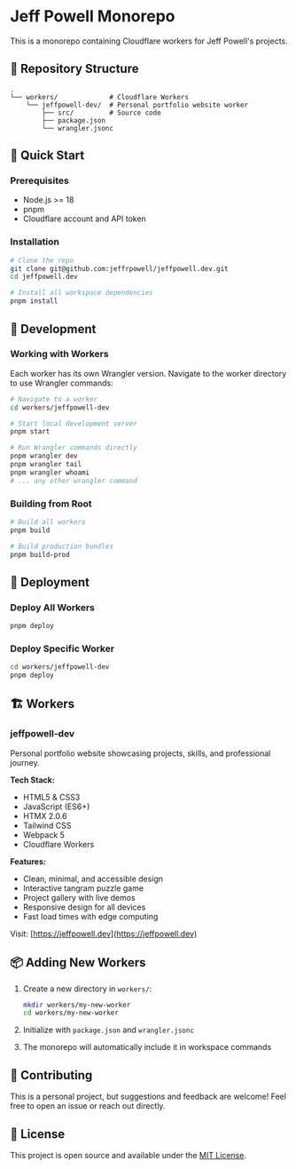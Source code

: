 # Jeff Powell Monorepo

This is a monorepo containing Cloudflare workers for Jeff Powell's projects.

## 📁 Repository Structure

```
.
└── workers/             # Cloudflare Workers
    └── jeffpowell-dev/  # Personal portfolio website worker
        ├── src/         # Source code
        ├── package.json
        └── wrangler.jsonc
```

## 🚀 Quick Start

### Prerequisites
- Node.js >= 18
- pnpm
- Cloudflare account and API token

### Installation

```bash
# Clone the repo
git clone git@github.com:jeffrpowell/jeffpowell.dev.git
cd jeffpowell.dev

# Install all workspace dependencies
pnpm install
```

## 🔧 Development

### Working with Workers

Each worker has its own Wrangler version. Navigate to the worker directory to use Wrangler commands:

```bash
# Navigate to a worker
cd workers/jeffpowell-dev

# Start local development server
pnpm start

# Run Wrangler commands directly
pnpm wrangler dev
pnpm wrangler tail
pnpm wrangler whoami
# ... any other wrangler command
```

### Building from Root

```bash
# Build all workers
pnpm build

# Build production bundles
pnpm build-prod
```

## 🚀 Deployment

### Deploy All Workers
```bash
pnpm deploy
```

### Deploy Specific Worker
```bash
cd workers/jeffpowell-dev
pnpm deploy
```

## 🏗️ Workers

### jeffpowell-dev
Personal portfolio website showcasing projects, skills, and professional journey.

**Tech Stack:**
- HTML5 & CSS3
- JavaScript (ES6+)
- HTMX 2.0.6
- Tailwind CSS
- Webpack 5
- Cloudflare Workers

**Features:**
- Clean, minimal, and accessible design
- Interactive tangram puzzle game
- Project gallery with live demos
- Responsive design for all devices
- Fast load times with edge computing

Visit: [https://jeffpowell.dev](https://jeffpowell.dev)

## 📦 Adding New Workers

1. Create a new directory in `workers/`:
   ```bash
   mkdir workers/my-new-worker
   cd workers/my-new-worker
   ```

2. Initialize with `package.json` and `wrangler.jsonc`

3. The monorepo will automatically include it in workspace commands

## 🤝 Contributing

This is a personal project, but suggestions and feedback are welcome! Feel free to open an issue or reach out directly.

## 📝 License

This project is open source and available under the [MIT License](LICENSE).

